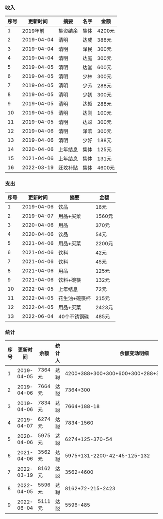 


### 收入
序号      |   更新时间    | 摘要         |名字         | 金额    |
---      |    ---       | ---          | ---        |---     |
 1       | 2019年前      | 集资结余      |集体         |4200元  |
 2       | 2019-04-04   | 清明         |达成         |388元   |
 3       | 2019-04-04   | 清明         |泽民         |300元   |
 4       | 2019-04-04   | 清明         |达庭         |300元   |
 5       | 2019-04-05   | 清明         |达堂         |600元   |
 6       | 2019-04-05   | 清明         |少林         |300元   |
 7       | 2019-04-05   | 清明         |少芳         |288元   |
 8       | 2019-04-05   | 清明         |少初         |300元   |
 9       | 2019-04-05   | 清明         |达超         |288元   |
 10      | 2019-04-05   | 清明         |达刚         |100元   |
 11      | 2019-04-05   | 清明         |达聪         |300元   |
 12      | 2019-04-06   | 清明         |泽滨         |300元   |
 13      | 2019-04-06   | 清明         |少好         |188元   |
 14      | 2020-04-06   | 上年结息      |集体        |125元   |
 15      | 2021-04-06   | 上年结息      |集体        |131元   |
 16      | 2022-03-19   | 迁坟补贴      |集体        |4600元   |

### 支出
序号      |   更新时间     | 摘要       | 金额 |
---      | ----------    | ---        |--- |
1        | 2019-04-06    | 饮品        |18元|
2        | 2019-04-07    | 用品+买菜   |1560元|
3        | 2020-04-06    | 用品       |370元|
4        | 2020-04-06    | 饮品       |54元|
5        | 2021-04-06    | 用品+买菜   |2200元|
6        | 2021-04-06    | 饮料       |42元|
7        | 2021-04-06    | 饮料       |45元|
8        | 2021-04-06    | 用品       |125元|
9        | 2021-04-06    | 饮料+碗筷   |132元|
10       | 2022-04-05    | 上年结息   |72元|
11       | 2022-04-05    | 花生油+碗筷杯 |215元|
12       | 2022-04-05    | 用品+买菜   |2423元|
13       | 2022-06-04    | 40个不锈钢碟  |485元|



### 统计
序号      |  更新时间           | 余额         | 统计人      | 余额变动明细
---      | ----------         |-----        | ---        | ----------
1        | 2019-04-05         |  7364元      | 达聪       | 4200+388+300+300+600+300+288+300+288+100+300
2        | 2019-04-06         |  7664元      | 达聪       | 7364+300
3        | 2019-04-06         |  7834元      | 达聪       | 7664+188-18
4        | 2019-04-07         |  6274元      | 达聪       | 7834-1560
5        | 2020-04-06         |  5975元      | 达聪       | 6274+125-370-54
6        | 2021-04-06         |  3562元      | 达聪       | 5975+131-2200-42-45-125-132
7        | 2022-03-19         |  8162元      | 达聪       | 3562+4600
8        | 2022-04-05         |  5596元      | 达聪       | 8162+72-215-2423
9        | 2022-06-04         |  5111元      | 达聪       | 5596-485


